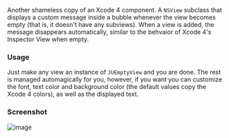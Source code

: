 Another shameless copy of an Xcode 4 component. A `NSView` subclass that displays a custom message inside a bubble whenever the view becomes empty (that is, it doesn't have any subviews). When a view is added, the message disappears automatically, similar to the behvaior of Xcode 4's Inspector View when empty.

### Usage
Just make any view an instance of `JUEmptyView` and you are done. The rest is managed automagically for you, however, if you want you can customize the font, text color and background color (the default values copy the Xcode 4 colors), as well as the displayed text.

### Screenshot
![image](http://widerwille.com/stuff/emptyview.png)